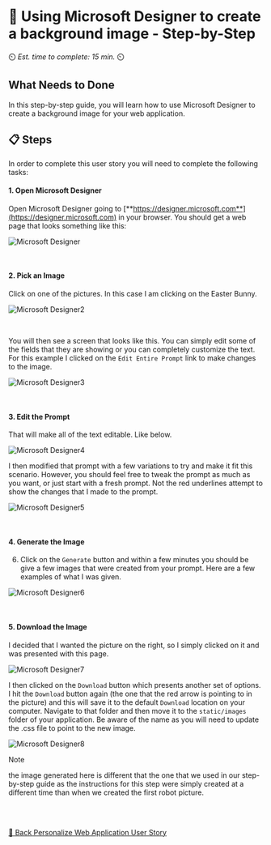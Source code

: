 # 📖 Using Microsoft Designer to create a background image - Step-by-Step
⏲️ _Est. time to complete: 15 min._ ⏲️

## What Needs to Done
In this step-by-step guide, you will learn how to use Microsoft Designer to create a background image for your web application.

## 📋 Steps

In order to complete this user story you will need to complete the following tasks:

#### 1. Open Microsoft Designer
Open Microsoft Designer going to [**https://designer.microsoft.com**](https://designer.microsoft.com) in your browser.  You should get a web page that looks something like this:

![Microsoft Designer](/Track_1_ToDo_App/Sprint-02%20-%20Web%20Application/images/designer-01.png)

<br/>

#### 2. Pick an Image
Click on one of the pictures.  In this case I am clicking on the Easter Bunny.

![Microsoft Designer2](/Track_1_ToDo_App/Sprint-02%20-%20Web%20Application/images/designer-02.png)

<br/>

You will then see a screen that looks like this.  You can simply edit some of the fields that they are showing or you can completely customize the text.  For this example I clicked on the ```Edit Entire Prompt``` link to make changes to the image.

![Microsoft Designer3](/Track_1_ToDo_App/Sprint-02%20-%20Web%20Application/images/designer-03.png)

<br/>

#### 3. Edit the Prompt
That will make all of the text editable. Like below.

![Microsoft Designer4](/Track_1_ToDo_App/Sprint-02%20-%20Web%20Application/images/designer-04.png)

I then modified that prompt with a few variations to try and make it fit this scenario.  However, you should feel free to tweak the prompt as much as you want, or just start with a fresh prompt.  Not the red underlines attempt to show the changes that I made to the prompt.

![Microsoft Designer5](/Track_1_ToDo_App/Sprint-02%20-%20Web%20Application/images/designer-05.png)

<br/>

#### 4. Generate the Image
6. Click on the `Generate` button and within a few minutes you should be give a few images that were created from your prompt.  Here are a few examples of what I was given.

![Microsoft Designer6](/Track_1_ToDo_App/Sprint-02%20-%20Web%20Application/images/designer-06.png)

<br/>

#### 5. Download the Image
I decided that I wanted the picture on the right, so I simply clicked on it and was presented with this page.
    
![Microsoft Designer7](/Track_1_ToDo_App/Sprint-02%20-%20Web%20Application/images/designer-07.png)

I then clicked on the `Download` button which presents another set of options.  I hit the `Download` button again (the one that the red arrow is pointing to in the picture) and this will save it to the default `Download` location on your computer.  Navigate to that folder and then move it to the `static/images` folder of your application. Be aware of the name as you will need to update the .css file to point to the new image.

![Microsoft Designer8](/Track_1_ToDo_App/Sprint-02%20-%20Web%20Application/images/designer-08.png)


> [!NOTE]
> the image generated here is different that the one that we used in our step-by-step guide as the instructions for this step were simply created at a different time than when we created the first robot picture.

<br/>
<br/>

[🔼 Back Personalize Web Application User Story  ](./User%20Story%202%20-%20Personalize%20Website.md)